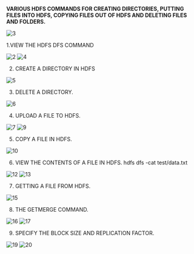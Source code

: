 **VARIOUS HDFS COMMANDS FOR CREATING DIRECTORIES, PUTTING FILES INTO HDFS, COPYING FILES OUT OF HDFS AND DELETING FILES AND FOLDERS.**

![3](https://user-images.githubusercontent.com/63012770/86061470-7df6d800-ba84-11ea-929d-9e607f274a24.png)

1.VIEW THE HDFS DFS COMMAND

![2](https://user-images.githubusercontent.com/63012770/86061465-7cc5ab00-ba84-11ea-9b56-f47a12074779.png)
![4](https://user-images.githubusercontent.com/63012770/86061474-7f280500-ba84-11ea-8062-c2edf8682627.png)

2. CREATE A DIRECTORY IN HDFS


![5](https://user-images.githubusercontent.com/63012770/86061477-7fc09b80-ba84-11ea-9069-312311705bb7.png)

3. DELETE A DIRECTORY.


![6](https://user-images.githubusercontent.com/63012770/86061478-80593200-ba84-11ea-9ccc-ff7729091ea4.png)

4. UPLOAD A FILE TO HDFS.

![7](https://user-images.githubusercontent.com/63012770/86061481-80f1c880-ba84-11ea-8c18-b371ecf527be.png)
![9](https://user-images.githubusercontent.com/63012770/86061488-82bb8c00-ba84-11ea-9830-d658f7af2b57.png)

5. COPY A FILE IN HDFS.

![10](https://user-images.githubusercontent.com/63012770/86061491-83ecb900-ba84-11ea-9565-538435ad7a30.png)

6. VIEW THE CONTENTS OF A FILE IN HDFS.
hdfs dfs -cat test/data.txt
  
![12](https://user-images.githubusercontent.com/63012770/86061495-85b67c80-ba84-11ea-9634-bb8dba0608d8.png)
![13](https://user-images.githubusercontent.com/63012770/86061499-86e7a980-ba84-11ea-84c9-047179bc2f9b.png)

7. GETTING A FILE FROM HDFS.

![15](https://user-images.githubusercontent.com/63012770/86061502-88b16d00-ba84-11ea-833a-b2ac3cd56a9c.png)

8. THE GETMERGE COMMAND.

![16](https://user-images.githubusercontent.com/63012770/86061503-88b16d00-ba84-11ea-9a14-71f21b186f4f.png)
![17](https://user-images.githubusercontent.com/63012770/86061504-894a0380-ba84-11ea-869d-727cc113ce69.png)

9. SPECIFY THE BLOCK SIZE AND REPLICATION FACTOR.

![19](https://user-images.githubusercontent.com/63012770/86061507-89e29a00-ba84-11ea-82b1-d6063030e536.png)
![20](https://user-images.githubusercontent.com/63012770/86061509-89e29a00-ba84-11ea-8466-3c37b69905dd.png)
